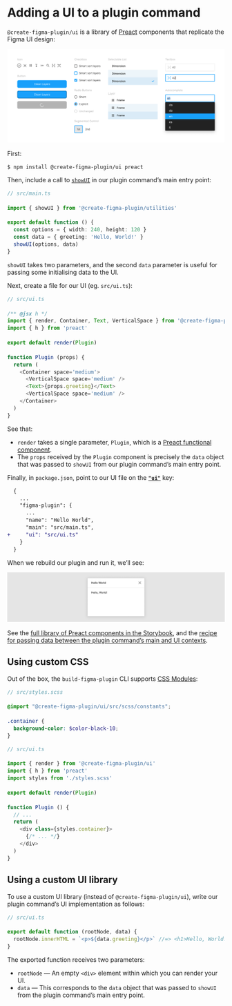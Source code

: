 # Adding a UI to a plugin command

`@create-figma-plugin/ui` is a library of [Preact](https://preactjs.com/) components that replicate the Figma UI design:

[![UI components from `@create-figma-plugin/ui`: Icon, Button, Checkbox, Radio Buttons, Segmented Control, Selectable List, Layer, Textbox, Autocomplete](/media/ui-figma-components.png)](https://yuanqing.github.io/create-figma-plugin/)

First:

```
$ npm install @create-figma-plugin/ui preact
```

Then, include a call to [`showUI`](/docs/utility-functions.md#showuioptions--data) in our plugin command’s main entry point:

```ts
// src/main.ts

import { showUI } from '@create-figma-plugin/utilities'

export default function () {
  const options = { width: 240, height: 120 }
  const data = { greeting: 'Hello, World!' }
  showUI(options, data)
}
```

`showUI` takes two parameters, and the second `data` parameter is useful for passing some initialising data to the UI.

Next, create a file for our UI (eg. `src/ui.ts`):

```ts
// src/ui.ts

/** @jsx h */
import { render, Container, Text, VerticalSpace } from '@create-figma-plugin/ui'
import { h } from 'preact'

export default render(Plugin)

function Plugin (props) {
  return (
    <Container space='medium'>
      <VerticalSpace space='medium' />
      <Text>{props.greeting}</Text>
      <VerticalSpace space='medium' />
    </Container>
  )
}
```

See that:

- `render` takes a single parameter, `Plugin`, which is a [Preact functional component](https://preactjs.com/guide/v10/components#functional-components).
- The `props` received by the `Plugin` component is precisely the `data` object that was passed to `showUI` from our plugin command’s main entry point.

Finally, in `package.json`, point to our UI file on the [**`"ui"`**](/docs/configuration.md#ui) key:

```diff
  {
    ...
    "figma-plugin": {
      ...
      "name": "Hello World",
      "main": "src/main.ts",
+     "ui": "src/ui.ts"
    }
  }
```

When we rebuild our plugin and run it, we’ll see:

![Figma plugin UI modal containing a “Hello, World” message in the Figma UI style](/media/ui-hello-world-figma.png)

See the [full library of Preact components in the Storybook](https://yuanqing.github.io/create-figma-plugin/), and the [recipe for passing data between the plugin command’s main and UI contexts](/docs/recipes/data-passing.md#readme).

## Using custom CSS

Out of the box, the `build-figma-plugin` CLI supports [CSS Modules](https://github.com/css-modules/css-modules):

```scss
// src/styles.scss

@import "@create-figma-plugin/ui/src/scss/constants";

.container {
  background-color: $color-black-10;
}
```

```ts
// src/ui.ts

import { render } from '@create-figma-plugin/ui'
import { h } from 'preact'
import styles from './styles.scss'

export default render(Plugin)

function Plugin () {
  // ...
  return (
    <div class={styles.container}>
      {/* ... */}
    </div>
  )
}
```

## Using a custom UI library

To use a custom UI library (instead of `@create-figma-plugin/ui`), write our plugin command’s UI implementation as follows:

```ts
// src/ui.ts

export default function (rootNode, data) {
  rootNode.innerHTML = `<p>${data.greeting}</p>` //=> <h1>Hello, World!</h1>
}
```

The exported function receives two parameters:
- `rootNode` — An empty `<div>` element within which you can render your UI.
- `data` — This corresponds to the `data` object that was passed to `showUI` from the plugin command’s main entry point.
